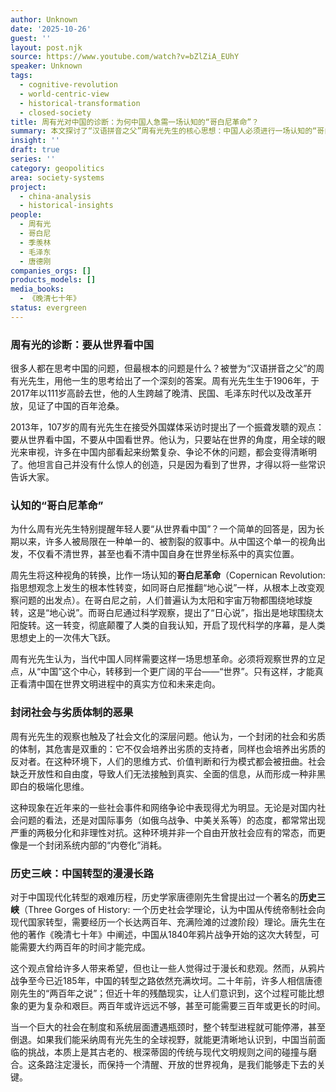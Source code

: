 ```yaml
---
author: Unknown
date: '2025-10-26'
guest: ''
layout: post.njk
source: https://www.youtube.com/watch?v=bZlZiA_EUhY
speaker: Unknown
tags:
  - cognitive-revolution
  - world-centric-view
  - historical-transformation
  - closed-society
title: 周有光对中国的诊断：为何中国人急需一场认知的“哥白尼革命”？
summary: 本文探讨了“汉语拼音之父”周有光先生的核心思想：中国人必须进行一场认知的“哥白尼革命”，即从世界的角度审视中国，而非固守以中国为中心的视角。文章分析了这种思维转变的必要性，并结合唐德刚的“历史三峡”理论，探讨了劣质制度对社会的影响以及中国现代化转型的长期性和艰巨性。
insight: ''
draft: true
series: ''
category: geopolitics
area: society-systems
project:
  - china-analysis
  - historical-insights
people:
  - 周有光
  - 哥白尼
  - 季羡林
  - 毛泽东
  - 唐德刚
companies_orgs: []
products_models: []
media_books:
  - 《晚清七十年》
status: evergreen
---
```

### 周有光的诊断：要从世界看中国

很多人都在思考中国的问题，但最根本的问题是什么？被誉为“汉语拼音之父”的周有光先生，用他一生的思考给出了一个深刻的答案。周有光先生生于1906年，于2017年以111岁高龄去世，他的人生跨越了晚清、民国、毛泽东时代以及改革开放，见证了中国的百年沧桑。

2013年，107岁的周有光先生在接受外国媒体采访时提出了一个振聋发聩的观点：要从世界看中国，不要从中国看世界。他认为，只要站在世界的角度，用全球的眼光来审视，许多在中国内部看起来纷繁复杂、争论不休的问题，都会变得清晰明了。他坦言自己并没有什么惊人的创造，只是因为看到了世界，才得以将一些常识告诉大家。

### 认知的“哥白尼革命”

为什么周有光先生特别提醒年轻人要“从世界看中国”？一个简单的回答是，因为长期以来，许多人被局限在一种单一的、被割裂的叙事中。从中国这个单一的视角出发，不仅看不清世界，甚至也看不清中国自身在世界坐标系中的真实位置。

周先生将这种视角的转换，比作一场认知的**哥白尼革命**（Copernican Revolution: 指思想观念上发生的根本性转变，如同哥白尼推翻“地心说”一样，从根本上改变观察问题的出发点）。在哥白尼之前，人们普遍认为太阳和宇宙万物都围绕地球旋转，这是“地心说”。而哥白尼通过科学观察，提出了“日心说”，指出是地球围绕太阳旋转。这一转变，彻底颠覆了人类的自我认知，开启了现代科学的序幕，是人类思想史上的一次伟大飞跃。

周有光先生认为，当代中国人同样需要这样一场思想革命。必须将观察世界的立足点，从“中国”这个中心，转移到一个更广阔的平台——“世界”。只有这样，才能真正看清中国在世界文明进程中的真实方位和未来走向。

### 封闭社会与劣质体制的恶果

周有光先生的观察也触及了社会文化的深层问题。他认为，一个封闭的社会和劣质的体制，其危害是双重的：它不仅会培养出劣质的支持者，同样也会培养出劣质的反对者。在这种环境下，人们的思维方式、价值判断和行为模式都会被扭曲。社会缺乏开放性和自由度，导致人们无法接触到真实、全面的信息，从而形成一种非黑即白的极端化思维。

这种现象在近年来的一些社会事件和网络争论中表现得尤为明显。无论是对国内社会问题的看法，还是对国际事务（如俄乌战争、中美关系等）的态度，都常常出现严重的两极分化和非理性对抗。这种环境并非一个自由开放社会应有的常态，而更像是一个封闭系统内部的“内卷化”消耗。

### 历史三峡：中国转型的漫漫长路

对于中国现代化转型的艰难历程，历史学家唐德刚先生曾提出过一个著名的**历史三峡**（Three Gorges of History: 一个历史社会学理论，认为中国从传统帝制社会向现代国家转型，需要经历一个长达两百年、充满险滩的过渡阶段）理论。唐先生在他的著作《晚清七十年》中阐述，中国从1840年鸦片战争开始的这次大转型，可能需要大约两百年的时间才能完成。

这个观点曾给许多人带来希望，但也让一些人觉得过于漫长和悲观。然而，从鸦片战争至今已近185年，中国的转型之路依然充满坎坷。二十年前，许多人相信唐德刚先生的“两百年之说”；但近十年的残酷现实，让人们意识到，这个过程可能比想象的更为复杂和艰巨。两百年或许远远不够，甚至可能需要三百年或更长的时间。

当一个巨大的社会在制度和系统层面遭遇瓶颈时，整个转型进程就可能停滞，甚至倒退。如果我们能采纳周有光先生的全球视野，就能更清晰地认识到，中国当前面临的挑战，本质上是其古老的、根深蒂固的传统与现代文明规则之间的碰撞与磨合。这条路注定漫长，而保持一个清醒、开放的世界视角，是我们能够走下去的关键。
